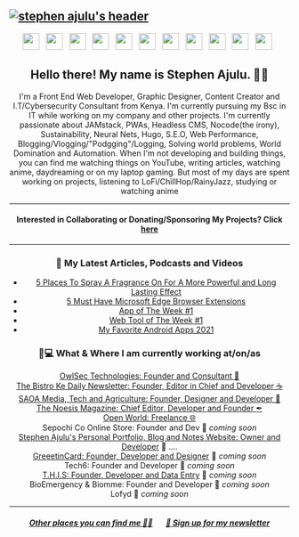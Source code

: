 ## [![stephen ajulu's header](https://github.com/ansulagrawal/ansulagrawal/blob/main/images/edited%20header.png)](https://ansulagrawal.com)

<p align="center">
<a href="https://ansulagrawal.com"><img height="30" src="https://github.com/ansulagrawal/ansulagrawal/blob/main/images/icons/link-solid.svg"></a>&nbsp;&nbsp;
<a href="https://facebook.com/ansulagrawal"><img height="30" src="https://github.com/ansulagrawal/ansulagrawal/blob/main/images/icons/facebook-logo.svg"></a>&nbsp;&nbsp;
<a href="https://twitter.com/ansulagrawal"><img height="30" src="https://github.com/ansulagrawal/ansulagrawal/blob/main/images/icons/twitter-square-brands.svg"></a>&nbsp;&nbsp;
<a href="https://instagram.com/ansulagrawal"><img height="30" src="https://github.com/ansulagrawal/ansulagrawal/blob/main/images/icons/instagram-square-brands.svg"></a>&nbsp;&nbsp;
<a href="https://linkedin.com/in/ansulagrawal/"><img height="30" src="https://github.com/ansulagrawal/ansulagrawal/blob/main/images/icons/linkedin-brands.svg"></a>&nbsp;&nbsp;
<a href="https://github.com/ansulagrawal"><img height="30" src="https://github.com/ansulagrawal/ansulagrawal/blob/main/images/icons/github-square-brands.svg"></a>&nbsp;&nbsp;
<a href="mailto:alunje73@pm.me"><img height="30" src="https://github.com/ansulagrawal/ansulagrawal/blob/main/images/icons/envelope-square-solid.svg"></a>&nbsp;&nbsp;
<a href="https://www.youtube.com/channel/UC043ZXL-t3yqtgcIxJmkHuA?view_as=subscriber"><img height="30" src="https://github.com/ansulagrawal/ansulagrawal/blob/main/images/icons/youtube-square-brands.svg"></a>&nbsp;&nbsp;
<a href="https://medium.com/@ansulagrawal"><img height="30" src="https://github.com/ansulagrawal/ansulagrawal/blob/main/images/icons/medium-brands.svg"></a>&nbsp;&nbsp;
<a href="https://dribbble.com/ansulagrawal"><img height="30" src="https://github.com/ansulagrawal/ansulagrawal/blob/main/images/icons/dribbble-square-brands.svg"></a>&nbsp;&nbsp;
<a href="https://dev.to/ansulagrawal"><img height="30" src="https://github.com/ansulagrawal/ansulagrawal/blob/main/images/icons/dev-brands.svg"></a>&nbsp;&nbsp;
</p>

<h2 align="center">Hello there! My name is Stephen Ajulu. 👋🤓</h2>
<p align="center">I'm a Front End Web Developer, Graphic Designer, Content Creator and I.T/Cybersecurity Consultant from Kenya.
I'm currently pursuing my Bsc in IT while working on my company and other projects.
I'm currently passionate about JAMstack, PWAs, Headless CMS, Nocode(the irony), Sustainability, Neural Nets, Hugo, S.E.O, Web Performance, Blogging/Vlogging/"Podgging"/Logging, Solving world problems, World Domination and Automation.
When I'm not developing and building things, you can find me watching things on YouTube, writing articles, watching anime, daydreaming or on my laptop gaming. But most of my days are spent working on projects, listening to LoFi/ChillHop/RainyJazz, studying or watching anime</p>

<hr>

<h4 align="center"> Interested in Collaborating or Donating/Sponsoring My Projects? Click <a href="https://github.com/ansulagrawal/ansulagrawal/blob/main/PROJECTS.md">here</a> </h4>

<hr>

<h3 align="center">📕 My Latest Articles, Podcasts and Videos</h3>
<div align="center">
  
<!-- BLOG-POST-LIST:START -->
- [5 Places To Spray A Fragrance On For A More Powerful and Long Lasting Effect](https://ajulusthoughts.ansulagrawal.com/post/5-places-to-spray-a-fragrance-on-for-a-more-powerful-and-long-lasting-effect/)
- [5 Must Have Microsoft Edge Browser Extensions](https://ajulusthoughts.ansulagrawal.com/post/5-must-have-microsoft-edge-browser-extensions/)
- [App of The Week #1](https://ajulusthoughts.ansulagrawal.com/post/app-of-the-week-1/)
- [Web Tool of The Week #1](https://ajulusthoughts.ansulagrawal.com/post/web-tool-of-the-week-1/)
- [My Favorite Android Apps 2021](https://ajulusthoughts.ansulagrawal.com/post/my-favorite-android-apps-2021/)
<!-- BLOG-POST-LIST:END -->
  
  </div>

<h3 align="center">💼💻 What & Where I am currently working at/on/as</h3>
<p align="center">
<a href="https://owlsectechnologies.co.ke">OwlSec Technologies: Founder and Consultant 💼</a><br>
<a href="https://thebistronewsletter.netlify.app">The Bistro Ke Daily Newsletter: Founder, Editor in Chief and Developer ☕</a><br>
<a href="https://saoainc.netlify.app">SAOA Media, Tech and Agriculture: Founder, Designer and Developer 💼</a><br>
<a href="https://thenoesismagazine.netlify.app">The Noesis Magazine: Chief Editor, Developer and Founder ✒</a><br>
<a href="https://ansulagrawal.com">Open World: Freelance 🌐</a><br> 
Sepochi Co Online Store: Founder and Dev 🚀 <em>coming soon</em><br>
<a href="https://ansulagrawal.com">Stephen Ajulu's Personal Portfolio, Blog and Notes Website: Owner and Developer</a>  🚀 ....<br>
<a href="https://greeetincard.carrd.co">GreeetinCard: Founder, Developer and Designer</a>  🚀 <em>coming soon</em><br>
Tech6: Founder and Developer  🚀 <em>coming soon</em><br>
<a href="https://this1.netlify.app">T.H.I.S: Founder, Developer and Data Entry</a>  🚀 <em>coming soon</em><br>
BioEmergency & Biomme: Founder and Developer  🚀 <em>coming soon</em><br>
Lofyd  🚀 <em>coming soon</em>
</p>

---

<h5 align="center"><a href="https://ansulagrawal.com/links">Other places you can find me 🔗🔗</a> &nbsp; &nbsp; &nbsp; <a href="https://ajulusthoughts.substack.com">💌 Sign up for my newsletter</a></h5>
